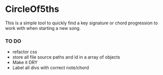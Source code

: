 # CircleOf5ths

This is a simple tool to quickly find a key signature or chord progression
to work with when starting a new song. 




### TO DO 

*  refactor css 
*  store all file source paths and id in a array of objects
*  Make it DRY 
*  Label all divs with correct note/chord
 




